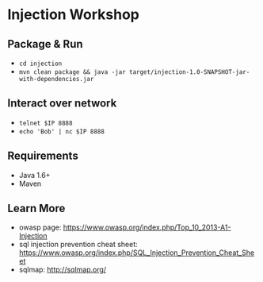 # Injection Workshop

## Package & Run
* ```cd injection```
* ```mvn clean package && java -jar target/injection-1.0-SNAPSHOT-jar-with-dependencies.jar```

## Interact over network
* ```telnet $IP 8888```
* ```echo 'Bob' | nc $IP 8888```

## Requirements
* Java 1.6+
* Maven

## Learn More
* owasp page: https://www.owasp.org/index.php/Top_10_2013-A1-Injection
* sql injection prevention cheat sheet: https://www.owasp.org/index.php/SQL_Injection_Prevention_Cheat_Sheet
* sqlmap: http://sqlmap.org/
